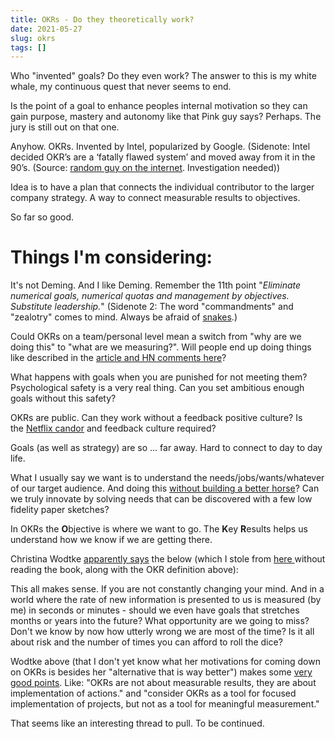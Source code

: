 ```yaml
---
title: OKRs - Do they theoretically work?
date: 2021-05-27
slug: okrs
tags: []
---
```


Who "invented" goals? Do they even work? The answer to this is my white whale, my continuous quest that never seems to end.

Is the point of a goal to enhance peoples internal motivation so they can gain purpose, mastery and autonomy like that Pink guy says? Perhaps. The jury is still out on that one.

Anyhow. OKRs. Invented by Intel, popularized by Google. (Sidenote: Intel decided OKR’s are a ‘fatally flawed system’ and moved away from it in the 90’s. (Source: [random guy on the internet](https://www.quora.com/What-are-the-weaknesses-of-the-OKRs). Investigation needed))

Idea is to have a plan that connects the individual contributor to the larger company strategy. A way to connect measurable results to objectives.

So far so good.

# **Things I'm considering:**

It's not Deming. And I like Deming. Remember the 11th point "*Eliminate numerical goals, numerical quotas and management by objectives. Substitute leadership.*" (Sidenote 2: The word "commandments" and "zealotry" comes to mind. Always be afraid of [snakes](https://en.wikipedia.org/wiki/Perverse_incentive#The_original_cobra_effect).)

Could OKRs on a team/personal level mean a switch from "why are we doing this" to "what are we measuring?". Will people end up doing things like described in the [article and HN comments here](https://news.ycombinator.com/item?id=20004127)?

What happens with goals when you are punished for not meeting them? Psychological safety is a very real thing. Can you set ambitious enough goals without this safety?

OKRs are public. Can they work without a feedback positive culture? Is the [Netflix candor](https://www.amazon.com/No-Rules-Netflix-Culture-Reinvention/dp/1984877860) and feedback culture required?

Goals (as well as strategy) are so ... far away. Hard to connect to day to day life.

What I usually say we want is to understand the needs/jobs/wants/whatever of our target audience. And doing this [without building a better horse](https://www.forbes.com/sites/forbesfinancecouncil/2017/10/19/on-building-a-faster-horse-design-thinking-for-disruption/?sh=2dcb267349f9)? Can we truly innovate by solving needs that can be discovered with a few low fidelity paper sketches?

In OKRs the **O**bjective is where we want to go. The **K**ey **R**esults helps us understand how we know if we are getting there.

Christina Wodtke [apparently says](https://www.amazon.com/Radical-Focus-Achieving-Important-Objectives/dp/0996006028/ref=sr_1_fkmr0_1?ie=UTF8&keywords=christine%20wodtke&qid=1509537026&sr=8-1-fkmr0&utm_campaign=%F0%9F%A6%89%2010x%20curiosity&utm_medium=email&utm_source=Revue%20newsletter) the below (which I stole from [here ](https://medium.com/10x-curiosity/delivering-results-by-setting-your-objectives-and-key-results-13718edebc91)without reading the book, along with the OKR definition above):

This all makes sense. If you are not constantly changing your mind. And in a world where the rate of new information is presented to us is measured (by me) in seconds or minutes - should we even have goals that stretches months or years into the future? What opportunity are we going to miss? Don't we know by now how utterly wrong we are most of the time? Is it all about risk and the number of times you can afford to roll the dice?

Wodtke above (that I don't yet know what her motivations for coming down on OKRs is besides her "alternative that is way better") makes some [very good points](https://www.staceybarr.com/measure-up/why-okrs-do-not-help-us-measure-what-matters/). Like: "OKRs are not about measurable results, they are about implementation of actions." and "consider OKRs as a tool for focused implementation of projects, but not as a tool for meaningful measurement."

That seems like an interesting thread to pull. To be continued.


